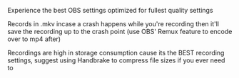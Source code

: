 Experience the best OBS settings optimized for fullest quality settings

Records in .mkv incase a crash happens while you're recording then it'll save the recording up to the crash point (use OBS' Remux feature to encode over to mp4 after)

Recordings are high in storage consumption cause its the BEST recording settings, suggest using Handbrake to compress file sizes if you ever need to
